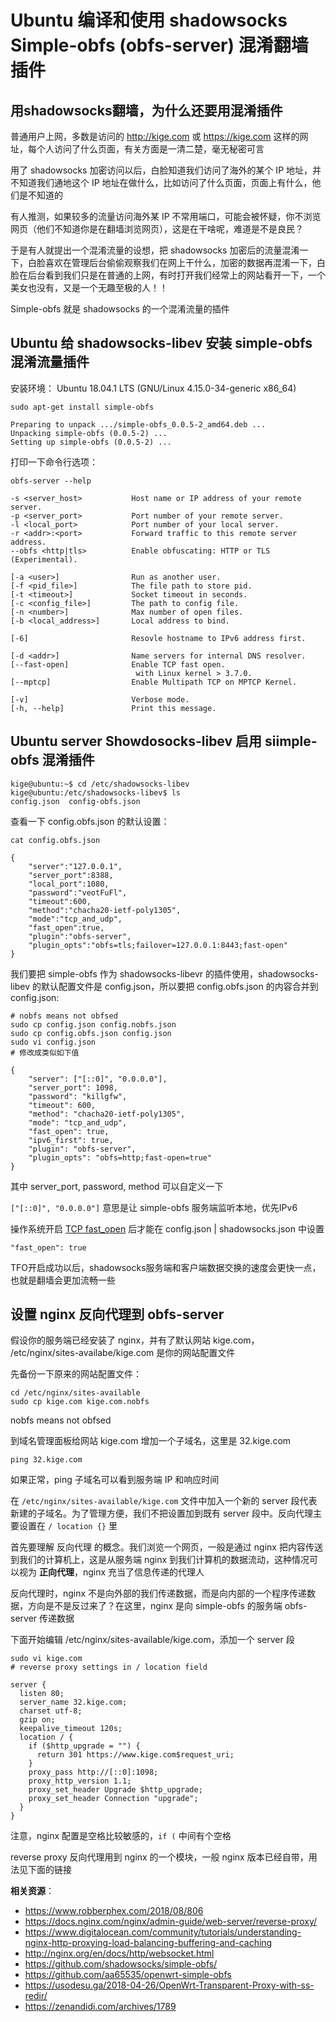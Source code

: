 Ubuntu 编译和使用 shadowsocks Simple-obfs (obfs-server) 混淆翻墙插件
======================================================

用shadowsocks翻墙，为什么还要用混淆插件
-----------------------------------

普通用户上网，多数是访问的 http://kige.com 或 https://kige.com 这样的网址，每个人访问了什么页面，有关方面是一清二楚，毫无秘密可言

用了 shadowsocks 加密访问以后，白脸知道我们访问了海外的某个 IP 地址，并不知道我们通地这个 IP 地址在做什么，比如访问了什么页面，页面上有什么，他们是不知道的

有人推测，如果较多的流量访问海外某 IP 不常用端口，可能会被怀疑，你不浏览网页（他们不知道你是在翻墙浏览网页），这是在干啥呢，难道是不是良民？

于是有人就提出一个混淆流量的设想，把 shadowsocks 加密后的流量混淆一下，白脸喜欢在管理后台偷偷观察我们在网上干什么，加密的数据再混淆一下，白脸在后台看到我们只是在普通的上网，有时打开我们经常上的网站看开一下，一个美女也没有，又是一个无趣至极的人！！

Simple-obfs 就是 shadowsocks 的一个混淆流量的插件

Ubuntu 给 shadowsocks-libev 安装 simple-obfs 混淆流量插件
----------------------------------------------------

安装环境： Ubuntu 18.04.1 LTS (GNU/Linux 4.15.0-34-generic x86_64)

    sudo apt-get install simple-obfs

    Preparing to unpack .../simple-obfs_0.0.5-2_amd64.deb ...
    Unpacking simple-obfs (0.0.5-2) ...
    Setting up simple-obfs (0.0.5-2) ...

打印一下命令行选项：

    obfs-server --help

    -s <server_host>           Host name or IP address of your remote server.
    -p <server_port>           Port number of your remote server.
    -l <local_port>            Port number of your local server.
    -r <addr>:<port>           Forward traffic to this remote server address.
    --obfs <http|tls>          Enable obfuscating: HTTP or TLS (Experimental).

    [-a <user>]                Run as another user.
    [-f <pid_file>]            The file path to store pid.
    [-t <timeout>]             Socket timeout in seconds.
    [-c <config_file>]         The path to config file.
    [-n <number>]              Max number of open files.
    [-b <local_address>]       Local address to bind.

    [-6]                       Resovle hostname to IPv6 address first.

    [-d <addr>]                Name servers for internal DNS resolver.
    [--fast-open]              Enable TCP fast open.
                                with Linux kernel > 3.7.0.
    [--mptcp]                  Enable Multipath TCP on MPTCP Kernel.

    [-v]                       Verbose mode.
    [-h, --help]               Print this message.

Ubuntu server Showdosocks-libev 启用 siimple-obfs 混淆插件
----------------------------

    kige@ubuntu:~$ cd /etc/shadowsocks-libev
    kige@ubuntu:/etc/shadowsocks-libev$ ls
    config.json  config-obfs.json

查看一下 config.obfs.json 的默认设置：

    cat config.obfs.json

    {
        "server":"127.0.0.1",
        "server_port":8388,
        "local_port":1080,
        "password":"veotFuFl",
        "timeout":600,
        "method":"chacha20-ietf-poly1305",
        "mode":"tcp_and_udp",
        "fast_open":true,
        "plugin":"obfs-server",
        "plugin_opts":"obfs=tls;failover=127.0.0.1:8443;fast-open"
    }

我们要把 simple-obfs 作为 shadowsocks-libevr 的插件使用，shadowsocks-libev 的默认配置文件是 config.json，所以要把 config.obfs.json 的内容合并到 config.json:

    # nobfs means not obfsed
    sudo cp config.json config.nobfs.json
    sudo cp config.obfs.json config.json
    sudo vi config.json
    # 修改成类似如下值

    {
        "server": ["[::0]", "0.0.0.0"],
        "server_port": 1098,
        "password": "killgfw",
        "timeout": 600,
        "method": "chacha20-ietf-poly1305",
        "mode": "tcp_and_udp",
        "fast_open": true,
        "ipv6_first": true,
        "plugin": "obfs-server",
        "plugin_opts": "obfs=http;fast-open=true"
    }

其中 server_port, password, method 可以自定义一下

`["[::0]", "0.0.0.0"]` 意思是让 simple-obfs 服务端监听本地，优先IPv6

   操作系统开启 [TCP fast_open](06.01.md) 后才能在 config.json | shadowsocks.json 中设置

    "fast_open": true

TFO开启成功以后，shadowsocks服务端和客户端数据交换的速度会更快一点，也就是翻墙会更加流畅一些

设置 nginx 反向代理到 obfs-server
--------------------------------

假设你的服务端已经安装了 nginx，并有了默认网站 kige.com， /etc/nginx/sites-availabe/kige.com 是你的网站配置文件

先备份一下原来的网站配置文件：

    cd /etc/nginx/sites-available
    sudo cp kige.com kige.com.nobfs

nobfs means not obfsed

到域名管理面板给网站 kige.com 增加一个子域名，这里是 32.kige.com

    ping 32.kige.com

如果正常，ping 子域名可以看到服务端 IP 和响应时间

在 `/etc/nginx/sites-available/kige.com` 文件中加入一个新的 server 段代表新建的子域名。为了管理方便，我们不把设置加到既有 server 段中。反向代理主要设置在 `/ location {}` 里

首先要理解 反向代理 的概念。我们浏览一个网页，一般是通过 nginx 把内容传送到我们的计算机上，这是从服务端 nginx 到我们计算机的数据流动，这种情况可以视为 **正向代理**，nginx 充当了信息传递的代理人

反向代理时，nginx 不是向外部的我们传递数据，而是向内部的一个程序传递数据，方向是不是反过来了？在这里，nginx 是向 simple-obfs 的服务端  obfs-server 传递数据

下面开始编辑 /etc/nginx/sites-available/kige.com，添加一个 server 段

    sudo vi kige.com
    # reverse proxy settings in / location field

    server {
      listen 80;
      server_name 32.kige.com;
      charset utf-8;
      gzip on;
      keepalive_timeout 120s;
      location / {
        if ($http_upgrade = "") {
          return 301 https://www.kige.com$request_uri;
        }
        proxy_pass http://[::0]:1098;
        proxy_http_version 1.1;
        proxy_set_header Upgrade $http_upgrade;
        proxy_set_header Connection "upgrade";
      }
    }

注意，nginx 配置是空格比较敏感的，`if (` 中间有个空格

reverse proxy 反向代理用到 nginx 的一个模块，一般 nginx 版本已经自带，用法见下面的链接

**相关资源**：

- https://www.robberphex.com/2018/08/806
- https://docs.nginx.com/nginx/admin-guide/web-server/reverse-proxy/
- https://www.digitalocean.com/community/tutorials/understanding-nginx-http-proxying-load-balancing-buffering-and-caching
- http://nginx.org/en/docs/http/websocket.html
- https://github.com/shadowsocks/simple-obfs/
- https://github.com/aa65535/openwrt-simple-obfs
- https://usodesu.ga/2018-04-26/OpenWrt-Transparent-Proxy-with-ss-redir/
- https://zenandidi.com/archives/1789